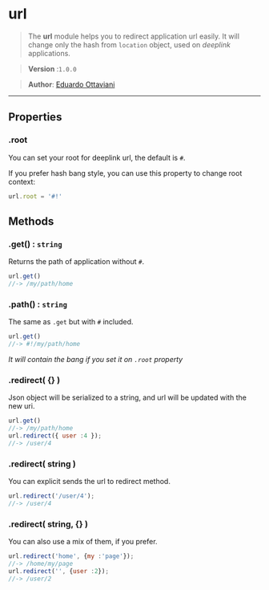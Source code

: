 # url

> The **url** module helps you to redirect application url easily. It will change only the hash from `location` object, used on *deeplink* applications.

>**Version** :`1.0.0`

>**Author**: [Eduardo Ottaviani](//github.com/Javiani)

---

## Properties

### .root

You can set your root for deeplink url, the default is `#`.

If you prefer hash bang style, you can use this property to change root context:

```js
url.root = '#!'
```

## Methods

### .get() : `string`

Returns the path of application without `#`.

```js
url.get()
//-> /my/path/home
```

### .path() : `string`

The same as `.get` but with `#` included.
```js
url.get()
//-> #!/my/path/home
```

*It will contain the bang if you set it on `.root` property*

### .redirect( {} )

Json object will be serialized to a string, and url will be updated with the new uri.

```js
url.get()
//-> /my/path/home
url.redirect({ user :4 });
//-> /user/4
```
### .redirect( string )
You can explicit sends the url to redirect method.

```js
url.redirect('/user/4');
//-> /user/4
```

### .redirect( string, {} )
You can also use a mix of them, if you prefer.
```js
url.redirect('home', {my :'page'});
//-> /home/my/page
url.redirect('', {user :2});
//-> /user/2
```
